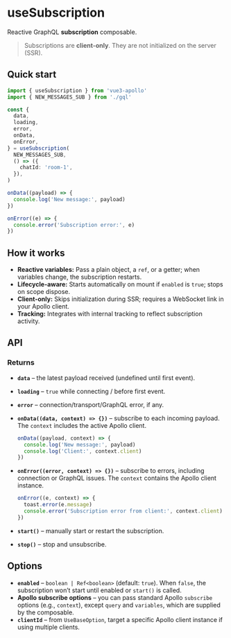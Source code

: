 

# useSubscription

Reactive GraphQL **subscription** composable.

> Subscriptions are **client-only**. They are not initialized on the server (SSR).

## Quick start

```ts
import { useSubscription } from 'vue3-apollo'
import { NEW_MESSAGES_SUB } from './gql'

const {
  data,
  loading,
  error,
  onData,
  onError,
} = useSubscription(
  NEW_MESSAGES_SUB,
  () => ({
    chatId: 'room-1',
  }),
)

onData((payload) => {
  console.log('New message:', payload)
})

onError((e) => {
  console.error('Subscription error:', e)
})
```

## How it works
- **Reactive variables:** Pass a plain object, a `ref`, or a getter; when variables change, the subscription restarts.
- **Lifecycle-aware:** Starts automatically on mount if `enabled` is `true`; stops on scope dispose.
- **Client-only:** Skips initialization during SSR; requires a WebSocket link in your Apollo client.
- **Tracking:** Integrates with internal tracking to reflect subscription activity.

## API

### Returns
- **`data`** – the latest payload received (undefined until first event).
- **`loading`** – `true` while connecting / before first event.
- **`error`** – connection/transport/GraphQL error, if any.
- **`onData((data, context) => {})`** – subscribe to each incoming payload. The `context` includes the active Apollo client.
  ```ts
  onData((payload, context) => {
    console.log('New message:', payload)
    console.log('Client:', context.client)
  })
  ```

- **`onError((error, context) => {})`** – subscribe to errors, including connection or GraphQL issues. The `context` contains the Apollo client instance.
  ```ts
  onError((e, context) => {
    toast.error(e.message)
    console.error('Subscription error from client:', context.client)
  })
  ```
- **`start()`** – manually start or restart the subscription.
- **`stop()`** – stop and unsubscribe.

## Options
- **`enabled`** – `boolean | Ref<boolean>` (default: `true`). When `false`, the subscription won’t start until enabled or `start()` is called.
- **Apollo subscribe options** – you can pass standard Apollo `subscribe` options (e.g., `context`), except `query` and `variables`, which are supplied by the composable.
- **`clientId`** – from `UseBaseOption`, target a specific Apollo client instance if using multiple clients.